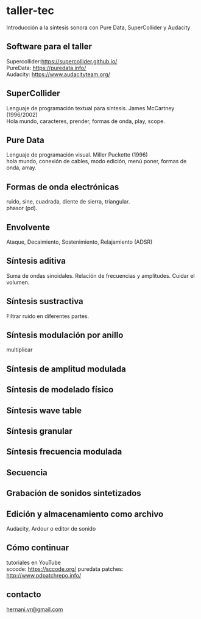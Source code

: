 # taller-tec
Introducción a la síntesis sonora con Pure Data, SuperCollider y Audacity

## Software para el taller
Supercollider:https://supercollider.github.io/  
PureData: https://puredata.info/  
Audacity: https://www.audacityteam.org/

## SuperCollider
Lenguaje de programación textual para síntesis. James McCartney (1996/2002)  
Hola mundo, caracteres, prender, formas de onda, play, scope.

## Pure Data
Lenguaje de programación visual. Miller Puckette (1996)  
hola mundo, conexión de cables, modo edición, menú poner, formas de onda, array.

## Formas de onda electrónicas
ruido, sine, cuadrada, diente de sierra, triangular.  
phasor (pd).

## Envolvente
Ataque, Decaimiento, Sostenimiento, Relajamiento (ADSR)

## Síntesis aditiva
Suma de ondas sinoidales. Relación de frecuencias y amplitudes. Cuidar el volumen.

## Síntesis sustractiva
Filtrar ruido en diferentes partes.

## Síntesis modulación por anillo
multiplicar

## Síntesis de amplitud modulada

## Síntesis de modelado físico

## Síntesis wave table

## Síntesis granular

## Síntesis frecuencia modulada

## Secuencia

## Grabación de sonidos sintetizados

## Edición y almacenamiento como archivo
Audacity, Ardour o editor de sonido

## Cómo continuar
tutoriales en YouTube    
sccode:   https://sccode.org/
puredata patches: http://www.pdpatchrepo.info/

## contacto
hernani.vr@gmail.com
